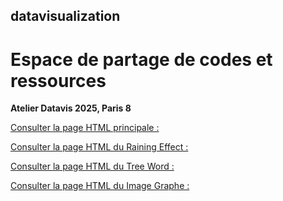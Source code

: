 ## datavisualization

# Espace de partage de codes et ressources

**Atelier Datavis 2025, Paris 8**

[Consulter la page HTML principale :](https://elfazazioumaima.github.io/data_visualisation_thyp/seance01ex01.html)

[Consulter la page HTML du Raining Effect :](https://elfazazioumaima.github.io/data_visualisation_thyp/rain.html)

[Consulter la page HTML du Tree Word :](https://elfazazioumaima.github.io/data_visualisation_thyp/rain.html)

[Consulter la page HTML du Image Graphe :](https://elfazazioumaima.github.io/data_visualisation_thyp/seance01ex01.html)